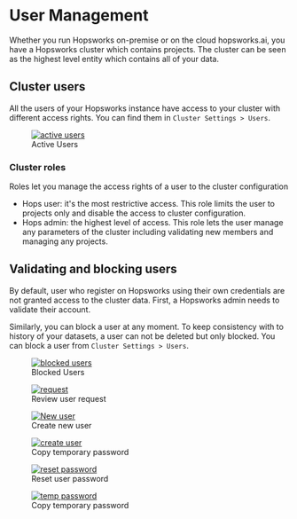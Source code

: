 # User Management
Whether you run Hopsworks on-premise or on the cloud hopsworks.ai, you have a Hopsworks cluster which contains projects.
The cluster can be seen as the highest level entity which contains all of your data.

## Cluster users
All the users of your Hopsworks instance have access to your cluster with different access rights. 
You can find them in ```Cluster Settings > Users```.
<figure>
  <a  href="../../assets/images/admin/user-management/active-users.png">
    <img src="../../assets/images/admin/user-management/active-users.png" alt="active users" />
  </a>
  <figcaption>Active Users</figcaption>
</figure>

### Cluster roles

Roles let you manage the access rights of a user to the cluster configuration
- Hops user: it's the most restrictive access. This role limits the user to projects only and disable the access to 
cluster configuration.
- Hops admin: the highest level of access. This role lets the user manage any parameters of the cluster including 
validating new members and managing any projects.

## Validating and blocking users
By default, user who register on Hopsworks using their own credentials are not granted access to the cluster data. 
First, a Hopsworks admin needs to validate their account.

Similarly, you can block a user at any moment. To keep consistency with to history of your datasets, 
a user can not be deleted but only blocked. You can block a user from ```Cluster Settings > Users```.

<figure>
  <a  href="../../assets/images/admin/user-management/blocked-users.png">
    <img src="../../assets/images/admin/user-management/blocked-users.png" alt="blocked users" />
  </a>
  <figcaption>Blocked Users</figcaption>
</figure>

<figure>
  <a  href="../../assets/images/admin/user-management/user-request-review.png">
    <img src="../../assets/images/admin/user-management/user-request-review.png" alt="request" />
  </a>
  <figcaption>Review user request</figcaption>
</figure>

<figure>
  <a  href="../../assets/images/admin/user-management/new-user.png">
    <img src="../../assets/images/admin/user-management/new-user.png" alt="New user" />
  </a>
  <figcaption>Create new user</figcaption>
</figure>

<figure>
  <a  href="../../assets/images/admin/user-management/create-user.png">
    <img src="../../assets/images/admin/user-management/create-user.png" alt="create user" />
  </a>
  <figcaption>Copy temporary password</figcaption>
</figure>

<figure>
  <a  href="../../assets/images/admin/user-management/reset-password.png">
    <img src="../../assets/images/admin/user-management/reset-password.png" alt="reset password" />
  </a>
  <figcaption>Reset user password</figcaption>
</figure>

<figure>
  <a  href="../../assets/images/admin/user-management/temp-password.png">
    <img src="../../assets/images/admin/user-management/temp-password.png" alt="temp password" />
  </a>
  <figcaption>Copy temporary password</figcaption>
</figure>